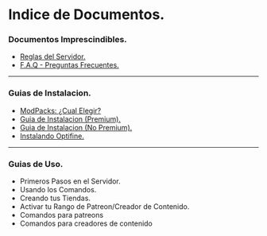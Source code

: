# Indice de Documentos.

### Documentos Imprescindibles.
* [Reglas del Servidor.](https://github.com/rudahee/SE-Guides/blob/main/Documentos%20Imprescindibles/Reglas.md)
* [F.A.Q - Preguntas Frecuentes.](https://github.com/rudahee/SE-Guides/blob/main/Documentos%20Imprescindibles/FAQ.md)

---

### Guias de Instalacion.
* [ModPacks: ¿Cual Elegir?](https://github.com/rudahee/SE-Guides/blob/main/Guias%20de%20Instalacion/modpacks.md)
* [Guia de Instalacion (Premium).](https://github.com/rudahee/SE-Guides/blob/main/Guias%20de%20Instalacion/instalacion-premium.md)
* [Guia de Instalacion (No Premium).](https://github.com/rudahee/SE-Guides/blob/main/Guias%20de%20Instalacion/instalacion-no-premium.md)
* [Instalando Optifine.](https://github.com/rudahee/SE-Guides/blob/main/Guias%20de%20Instalacion/optifine.md)

--- 

### Guias de Uso.
* Primeros Pasos en el Servidor.
* Usando los Comandos.
* Creando tus Tiendas.
* Activar tu Rango de Patreon/Creador de Contenido.
* Comandos para patreons
* Comandos para creadores de contenido
